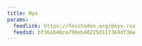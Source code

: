 ```yaml
---
title: Nyx
params:
  feedlink: https://fosstodon.org/@nyx.rss
  feedid: bf36a648ca790eb48225d117369df36e
---
```

